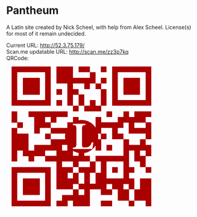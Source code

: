 Pantheum
========

A Latin site created by Nick Scheel, with help from Alex Scheel.
License(s) for most of it remain undecided.

Current URL: http://52.3.75.179/  
Scan.me updatable URL: http://scan.me/zz3p7kq  
QRCode:  
![QRCode to scan.me/zz3p7kq](qrcode.png)
